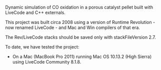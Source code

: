 Dynamic simulation of CO oxidation in a porous catalyst pellet built with LiveCode and C++ externals.

This project was built circa 2008 using a version of Runtime Revolution - now renamed LiveCode - and Mac and Win compilers of that era. 

The Rev/LiveCode stacks should be saved only with stackFileVersion 2.7. 

To date, we have tested the project:

* On a Mac (MacBook Pro 2011) running Mac OS 10.13.2 (High Sierra) using LiveCode Community 8.1.8.

